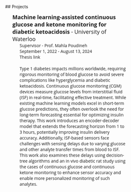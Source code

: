 <style type='text/css'>
  * {
    list-style: none;
    text-decoration: none;
    margin: 0;
    padding: 0;
    box-sizing: border-box;
    font-family: 'Open Sans', sans-serif;
  }
  /*body {
    background: #f5f6fa;
  }
  .wrapper .sidebar{
    background: rgb(5, 68, 104);
    position: fixed;
    top: 0;
    left: 0;
    width: 150px;
    height: 100%;
    padding: 20px 0;
    transition: all 0.5s ease;
  }
  .wrapper .sidebar ul li{
    display: inline;
  }
  .wrapper .sidebar ul li a{
    display: block;
    padding: 13px 30px;
    border-bottom: 1px solid #000;
    color: rgb(241, 237, 237);
    font-size: 15px;
    font-family: 'Lucida Grande'
    position: relative;
  }
  .wrapper .sidebar ul li a .icon{
    color: #dee4ec;
    width: 30px;
    display: inline-block;
  }
  .wrapper .sidebar ul li a:hover,
  .wrapper .sidebar ul li a.active{
    color: #0c7db1;
    background:white;
    border-right: 2px solid rgb(5, 68, 104);
  }
  .wrapper .sidebar ul li a:hover .icon,
  .wrapper .sidebar ul li a.active .icon{
    color: #0c7db1;
  }
  .wrapper .sidebar ul li a:hover:before,
  .wrapper .sidebar ul li a.active:before{
    display: block;
  }
  .wrapper .content{
    display: inline-block;
    margin-left: 0px;
  } */
</style>

<div class="wrapper">
        <!--<div class="sidebar">
           <ul>
                <li>
                    <a href="https://subhamoybiswas.github.io/home/" class="active">
                        <span class="item">About</span>
                    </a>
                </li>
                <li>
                    <a href="https://subhamoybiswas.github.io/home/projects.html">
                        <span class="item">Projects</span>
                    </a>
                </li>
                <li>
                    <a href="https://subhamoybiswas.github.io/home/publications.html">
                        <span class="item">Publications</span>
                    </a>
                </li>
                <li>
                    <a href="https://subhamoybiswas.github.io/home/awards.html">
                        <span class="item">Awards</span>
                    </a>
                </li>
                <li>
                    <a href="https://subhamoybiswas.github.io/home/CV.html">
                        <span class="item">CV</span>
                    </a>
                </li>
            </ul>
        </div> 
        <div class="content">
            Hi, I am Subhamoy!<br>
            I am a research candidate in the Master of Applied Science in Electrical and Computer Engineering program at University of Waterloo, advised by <a href="https://uwaterloo.ca/electrical-computer-engineering/profile/m2poudin">Prof. Mahla Poudineh</a> at the <a href="https://uwaterloo.ca/integrated-devices-early-awareness-lab/">Integrated Devices for Early Disease Awareness and Translational Applications (IDEATION) Lab</a>. I am currently working on:<br>
            <br>1. time-series models for long-term glucose monitoring and forecasting diabetic ketoacidosis in patients
            <br>2. fabrication and optimization of minimally-invasive microneedles for bioanalyte detection
            <br><img src="Background.png" alt="alt text" width="500" align="middle"/>
            <br>
            <br>
            <br>I received my Bachelor of Engineering degree with Honours in Electrical Engineering from Jadavpur University, India. During my undergraduate years, I developed multiple computational frameworks for applications like detecting therapeutic drug targets in viruses and simulating the dynamics of atrial fibrillation. My research interest lies in the domains of computational biology and biomedical devices and in applying machine learning approaches to solve state-of-the-art bioengineering problems.
            <br>
            <br>
            <br>I have enjoyed working at the following institutions:
            <br>
            <br>
            <img src="UW_logo.png" alt="alt text" height="80" align="middle"/>    <img src="UdeM_logo.png" alt="alt text" height="80" align="middle"/>    <img src="JU_logo.png" alt="alt text" height="80" align="middle"/>
            <br>
            <br>
            <br>In my free time, I enjoy reading and watching horror stories.
            <br>
            <br>
        </div> -->
</div>
## Projects
<br>
<ul>
	<li><font size="+1"><b>Machine learning-assisted continuous glucose and ketone monitoring for diabetic ketoacidosis</b> - University of Waterloo</font><ul>
		<li> Supervisor - <a href="https://uwaterloo.ca/electrical-computer-engineering/profile/m2poudin">Prof. Mahla Poudineh</a></li>
		<li> September 1, 2022 - August 13, 2024</li>
		<li> <a href="https://hdl.handle.net/10012/20794">Thesis link</a></li><br>
		<li> Type 1 diabetes impacts millions worldwide, requiring rigorous monitoring of blood glucose to avoid severe complications like hyperglycemia and diabetic ketoacidosis. Continuous glucose monitoring (CGM) devices measure glucose levels from interstitial fluid (ISF) in real-time, facilitating effective treatment. While existing machine learning models excel in short-term glucose predictions, they often overlook the need for long-term forecasting essential for optimizing insulin therapy. This work introduces an encoder-decoder model that extends the forecasting horizon from 1 to 3 hours, potentially improving insulin delivery accuracy. Additionally, ISF-based sensors face challenges with sensing delays due to varying glucose and other analyte transfer times from blood to ISF. This work also examines these delays using decision-tree algorithms and an in vivo diabetic rat study using the cases of continuous glucose and continuous ketone monitoring to enhance sensor accuracy and enable more personalized monitoring of such analytes.</li><br>
	</ul></li>
	<!-- <li><font size="+1"><b>International Master's Award of Excellence</b> - University of Waterloo</font><ul>
		<li> $12,500 - Awarded based on academic excellence demonstrated through application for admission to graduate program</li><br>
	</ul></li>
	<li><font size="+1"><b>Globalink Graduate Fellowship</b> - Mitacs Inc., CA</font><ul>
		<li> $15,000 - Awarded for pursuing research masters in Canada</li><br>
	</ul></li>
	<li><font size="+1"><b>Senior Scholarship</b> - Jagadis Bose National Science Talent Search, India</font><ul>
		<li> $3,500 (converted) - Awarded to “top 73/2000+” undergraduate applicants in West Bengal, India, based on a 3-level competition in natural sciences</li><br>
	</ul></li> -->
</ul>
<br>
<!-- ### [<< return to homepage](README.md) -->
